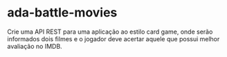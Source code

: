 # ada-battle-movies
Crie uma API REST para uma aplicação ao estilo card game, onde serão informados dois filmes e o jogador deve acertar aquele que possui melhor avaliação no IMDB.
